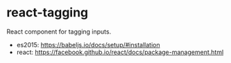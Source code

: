 # react-tagging
React component for tagging inputs.

- es2015: https://babeljs.io/docs/setup/#installation
- react: https://facebook.github.io/react/docs/package-management.html

